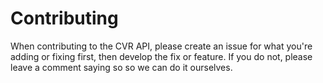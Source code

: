 # Contributing

When contributing to the CVR API, please create an issue for what you're adding or fixing first, then develop the fix or feature. If you do not, please leave a comment
saying so so we can do it ourselves.
